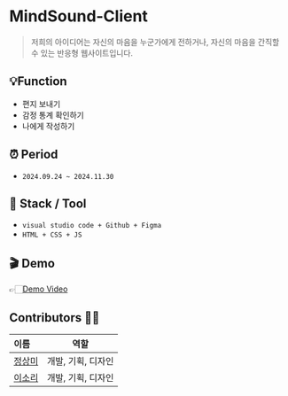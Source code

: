 # MindSound-Client
> 저희의 아이디어는 자신의 마음을 누군가에게 전하거나, 자신의 마음을 간직할 수 있는 반응형 웹사이트입니다.


## 💡Function
- 편지 보내기
- 감정 통계 확인하기
- 나에게 작성하기
  
 
## ⏰ Period  
- `2024.09.24 ~ 2024.11.30`

## 🔨 Stack / Tool
- `visual studio code + Github + Figma`
- `HTML + CSS + JS`
  

## 🎬 Demo
👉🏻[Demo Video](https://drive.google.com/drive/folders/194RQMiy3GLGGx1YNZ3HBKoQGGza1Wdyf?hl=ko)
## Contributors 💁🏻
 이름|역할|
:---|:---:|
[정상미](https://github.com/beebe0mg)| 개발, 기획, 디자인
[이소리](https://github.com/leesori1410)|개발, 기획, 디자인

 

